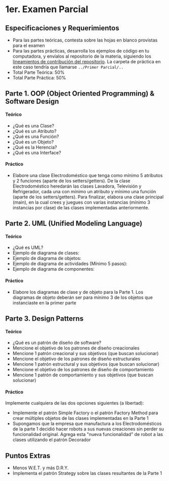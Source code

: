 # 1er. Examen Parcial

## Especificaciones y Requerimientos

- Para las partes teóricas, contesta sobre las hojas en blanco provistas para el examen
- Para las partes prácticas, desarrolla los ejemplos de código en tu computadora, y envíalos al repositorio de la materia, siguiendo los [lineamientos de contribución del repositorio](https://github.com/AnhellO/DAS_Sistemas#contributing). La carpeta de práctica en este caso tendría que llamarse `../Primer Parcial/..`
- Total Parte Teórica: 50%
- Total Parte Práctica: 50%

## Parte 1. OOP (Object Oriented Programming) & Software Design

#### Teórico

- ¿Qué es una Clase?
- ¿Qué es un Atributo?
- ¿Qué es una Función?
- ¿Qué es un Objeto?
- ¿Qué es la Herencia?
- ¿Qué es una Interface?

#### Práctico

- Elabore una clase Electrodoméstico que tenga como mínimo 5 atributos y 2 funciones (aparte de los setters/getters). De la clase Electrodoméstico heredarán las clases Lavadora, Televisión y Refrigerador, cada una con mínimo un atributo y mínimo una función (aparte de los setters/getters). Para finalizar, elabora una clase principal (main), en la cual crees y juegues con varias instancias (mínimo 3 instancias por clase) de las clases implementadas anteriormente.

## Parte 2. UML (Unified Modeling Language)

#### Teórico

- ¿Qué es UML?
- Ejemplo de diagrama de clases:
- Ejemplo de diagrama de objetos:
- Ejemplo de diagrama de actividades (Mínimo 5 pasos):
- Ejemplo de diagrama de componentes:

#### Práctico

- Elabore los diagramas de clase y de objeto para la Parte 1. Los diagramas de objeto deberán ser para mínimo 3 de los objetos que instanciaste en la primer parte

## Parte 3. Design Patterns

#### Teórico

- ¿Qué es un patrón de diseño de software?
- Mencione el objetivo de los patrones de diseño creacionales
- Mencione 1 patrón creacional y sus objetivos (que buscan solucionar)
- Mencione el objetivo de los patrones de diseño estructurales
- Mencione 1 patrón estructural y sus objetivos (que buscan solucionar)
- Mencione el objetivo de los patrones de diseño de comportamiento
- Mencione 1 patrón de comportamiento y sus objetivos (que buscan solucionar)

#### Práctico

Implemente cualquiera de las dos opciones siguientes (a libertad):

- Implemente el patrón Simple Factory o el patrón Factory Method para crear múltiples objetos de las clases implementadas en la Parte 1
- Supongamos que la empresa que manufactura a los Electrodomésticos de la parte 1 decidió hacer robots a sus nuevas creaciones sin perder su funcionalidad original. Agrega esta "nueva funcionalidad" de robot a las clases utilizando el patrón Decorador

## Puntos Extras

- Menos W.E.T. y más D.R.Y.
- Implementa el patrón Strategy sobre las clases resultantes de la Parte 1